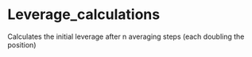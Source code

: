 # Leverage_calculations
Calculates the initial leverage after n averaging steps (each doubling the position)
